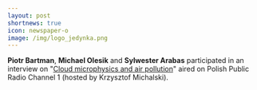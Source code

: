 ```yaml
---
layout: post
shortnews: true
icon: newspaper-o
image: /img/logo_jedynka.png
---
```


<b>Piotr Bartman</b>, <b>Michael Olesik</b> and <b>Sylwester Arabas</b> 
  participated in an interview on
  "<a href="https://jedynka.polskieradio.pl/artykul/2253663">Cloud microphysics and air pollution</a>"
  aired on Polish Public Radio Channel 1 (hosted by Krzysztof Michalski).
